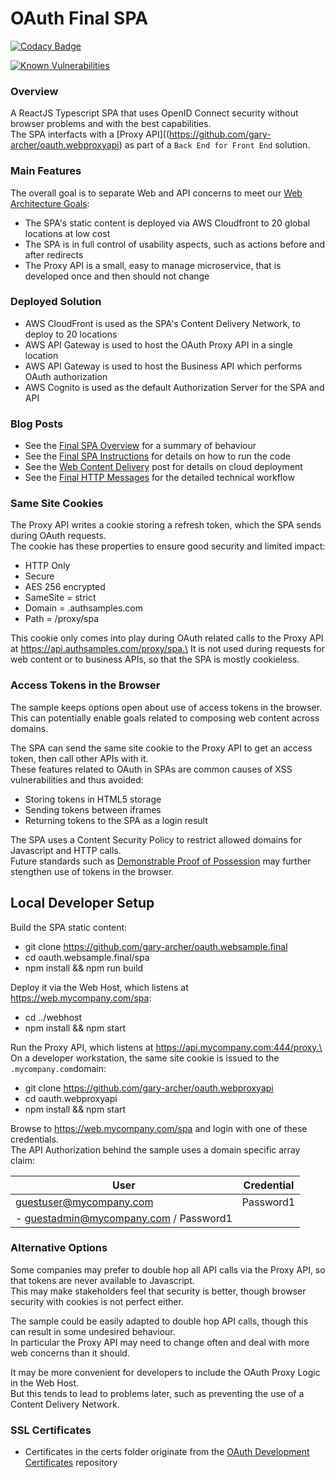 # OAuth Final SPA

[![Codacy Badge](https://app.codacy.com/project/badge/Grade/f2c5ede8739440599096fc25010ab6f6)](https://www.codacy.com/gh/gary-archer/oauth.websample.final/dashboard?utm_source=github.com&amp;utm_medium=referral&amp;utm_content=gary-archer/oauth.websample.final&amp;utm_campaign=Badge_Grade)
 
[![Known Vulnerabilities](https://snyk.io/test/github/gary-archer/oauth.websample.final/badge.svg?targetFile=spa/package.json)](https://snyk.io/test/github/gary-archer/oauth.websample.final?targetFile=spa/package.json)

### Overview

A ReactJS Typescript SPA that uses OpenID Connect security without browser problems and with the best capabilities.\
The SPA interfacts with a [Proxy API]((https://github.com/gary-archer/oauth.webproxyapi) as part of a `Back End for Front End` solution.

### Main Features

The overall goal is to separate Web and API concerns to meet our [Web Architecture Goals](https://authguidance.com/2017/09/08/goal-1-requirements/):

- The SPA's static content is deployed via AWS Cloudfront to 20 global locations at low cost
- The SPA is in full control of usability aspects, such as actions before and after redirects
- The Proxy API is a small, easy to manage microservice, that is developed once and then should not change

### Deployed Solution

* AWS CloudFront is used as the SPA's Content Delivery Network, to deploy to 20 locations
* AWS API Gateway is used to host the OAuth Proxy API in a single location
* AWS API Gateway is used to host the Business API which performs OAuth authorization
* AWS Cognito is used as the default Authorization Server for the SPA and API

### Blog Posts

* See the [Final SPA Overview](https://authguidance.com/2019/04/07/local-ui-setup) for a summary of behaviour
* See the [Final SPA Instructions](https://authguidance.com/2019/04/08/how-to-run-the-react-js-spa) for details on how to run the code
* See the [Web Content Delivery](https://authguidance.com/2018/12/02/spa-content-deployment) post for details on cloud deployment
* See the [Final HTTP Messages](https://authguidance.com/2020/05/24/spa-and-api-final-http-messages) for the detailed technical workflow

### Same Site Cookies

The Proxy API writes a cookie storing a refresh token, which the SPA sends during OAuth requests.\
The cookie has these properties to ensure good security and limited impact:

- HTTP Only
- Secure
- AES 256 encrypted
- SameSite = strict
- Domain = .authsamples.com
- Path = /proxy/spa

This cookie only comes into play during OAuth related calls to the Proxy API at https://api.authsamples.com/proxy/spa.\
It is not used during requests for web content or to business APIs, so that the SPA is mostly cookieless.

### Access Tokens in the Browser

The sample keeps options open about use of access tokens in the browser.\
This can potentially enable goals related to composing web content across domains.

The SPA can send the same site cookie to the Proxy API to get an access token, then call other APIs with it.\
These features related to OAuth in SPAs are common causes of XSS vulnerabilities and thus avoided:

- Storing tokens in HTML5 storage
- Sending tokens between iframes
- Returning tokens to the SPA as a login result

The SPA uses a Content Security Policy to restrict allowed domains for Javascript and HTTP calls.\
Future standards such as [Demonstrable Proof of Possession](https://datatracker.ietf.org/doc/html/draft-ietf-oauth-dpop) may further stengthen use of tokens in the browser.

## Local Developer Setup

Build the SPA static content:

- git clone https://github.com/gary-archer/oauth.websample.final
- cd oauth.websample.final/spa
- npm install && npm run build

Deploy it via the Web Host, which listens at https://web.mycompany.com/spa:

- cd ../webhost
- npm install && npm start

Run the Proxy API, which listens at https://api.mycompany.com:444/proxy.\
On a developer workstation, the same site cookie is issued to the `.mycompany.com`domain:

- git clone https://github.com/gary-archer/oauth.webproxyapi
- cd oauth.webproxyapi
- npm install && npm start

Browse to https://web.mycompany.com/spa and login with one of these credentials.\
The API Authorization behind the sample uses a domain specific array claim:

| User | Credential |
| ---- | ---------- |
| guestuser@mycompany.com | Password1 |
- guestadmin@mycompany.com / Password1 |

### Alternative Options

Some companies may prefer to double hop all API calls via the Proxy API, so that tokens are never available to Javascript.\
This may make stakeholders feel that security is better, though browser security with cookies is not perfect either.

The sample could be easily adapted to double hop API calls, though this can result in some undesired behaviour.\
In particular the Proxy API may need to change often and deal with more web concerns than it should.

It may be more convenient for developers to include the OAuth Proxy Logic in the Web Host.\
But this tends to lead to problems later, such as preventing the use of a Content Delivery Network.

### SSL Certificates

* Certificates in the certs folder originate from the [OAuth Development Certificates](https://github.com/gary-archer/oauth.developmentcertificates) repository
